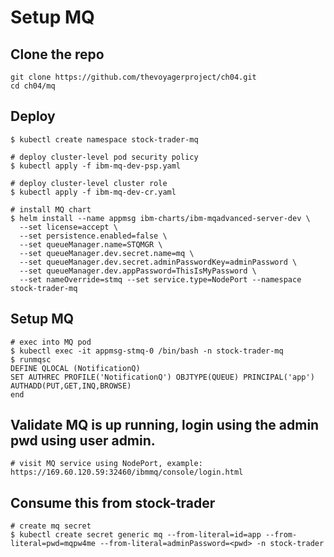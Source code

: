 # Setup MQ

## Clone the repo

```
git clone https://github.com/thevoyagerproject/ch04.git
cd ch04/mq
```

## Deploy

```
$ kubectl create namespace stock-trader-mq

# deploy cluster-level pod security policy
$ kubectl apply -f ibm-mq-dev-psp.yaml 

# deploy cluster-level cluster role
$ kubectl apply -f ibm-mq-dev-cr.yaml 

# install MQ chart
$ helm install --name appmsg ibm-charts/ibm-mqadvanced-server-dev \
  --set license=accept \
  --set persistence.enabled=false \
  --set queueManager.name=STQMGR \
  --set queueManager.dev.secret.name=mq \
  --set queueManager.dev.secret.adminPasswordKey=adminPassword \
  --set queueManager.dev.appPassword=ThisIsMyPassword \
  --set nameOverride=stmq --set service.type=NodePort --namespace stock-trader-mq
```

## Setup MQ

```
# exec into MQ pod
$ kubectl exec -it appmsg-stmq-0 /bin/bash -n stock-trader-mq
$ runmqsc
DEFINE QLOCAL (NotificationQ)
SET AUTHREC PROFILE('NotificationQ') OBJTYPE(QUEUE) PRINCIPAL('app') AUTHADD(PUT,GET,INQ,BROWSE)
end

```

## Validate MQ is up running, login using the admin pwd using user admin.

```
# visit MQ service using NodePort, example:
https://169.60.120.59:32460/ibmmq/console/login.html
```

## Consume this from stock-trader

```
# create mq secret
$ kubectl create secret generic mq --from-literal=id=app --from-literal=pwd=mqpw4me --from-literal=adminPassword=<pwd> -n stock-trader
```
